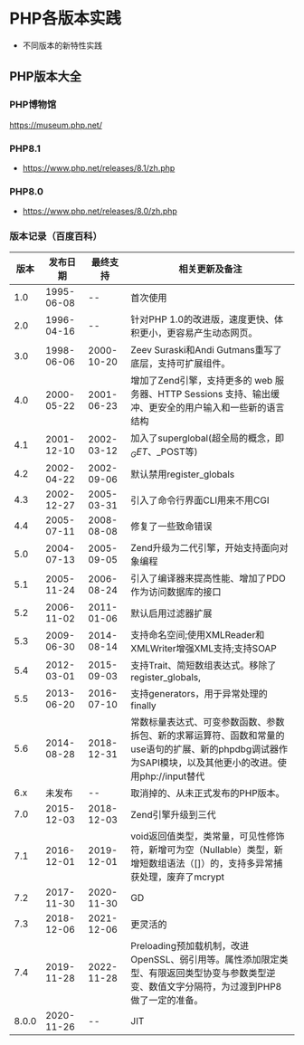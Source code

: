# PHP各版本实践

- 不同版本的新特性实践


## PHP版本大全

### PHP博物馆
https://museum.php.net/

### PHP8.1
- https://www.php.net/releases/8.1/zh.php

### PHP8.0
- https://www.php.net/releases/8.0/zh.php

### 版本记录（百度百科）
|版本|发布日期|最终支持|相关更新及备注|
|----|----|----|----|
|1.0|1995-06-08|--|首次使用|
|2.0|1996-04-16|--|针对PHP 1.0的改进版，速度更快、体积更小，更容易产生动态网页。|
|3.0|1998-06-06|2000-10-20|Zeev Suraski和Andi Gutmans重写了底层，支持可扩展组件。|
|4.0|2000-05-22|2001-06-23|增加了Zend引擎，支持更多的 web 服务器、HTTP Sessions 支持、输出缓冲、更安全的用户输入和一些新的语言结构|
|4.1|2001-12-10|2002-03-12|加入了superglobal(超全局的概念，即$_GET、$_POST等)|
|4.2|2002-04-22|2002-09-06|默认禁用register_globals|
|4.3|2002-12-27|2005-03-31|引入了命令行界面CLI用来不用CGI|
|4.4|2005-07-11|2008-08-08|修复了一些致命错误|
|5.0|2004-07-13|2005-09-05|Zend升级为二代引擎，开始支持面向对象编程|
|5.1|2005-11-24|2006-08-24|引入了编译器来提高性能、增加了PDO作为访问数据库的接口|
|5.2|2006-11-02|2011-01-06|默认启用过滤器扩展|
|5.3|2009-06-30|2014-08-14|支持命名空间;使用XMLReader和XMLWriter增强XML支持;支持SOAP|,延迟静态绑定，跳转标签（有限的goto）,|闭包，Native|PHP|archives。php-fpm在php5.3.3|[26]||版本成为了官方正式组件|
|5.4|2012-03-01|2015-09-03|支持Trait、简短数组表达式。移除了register_globals,|safe_mode,|allow_call_time_pass_reference,|session_register(),|session_unregister(),|magic_quotes以及session_is_registered()。加入了内建的Web服务器。增强了性能，减小内存使用量。|
|5.5|2013-06-20|2016-07-10|支持generators，用于异常处理的finally|，将OpCache（基于|Zend|Optimizer+）加入官方发布中。|
|5.6|2014-08-28|2018-12-31|常数标量表达式、可变参数函数、参数拆包、新的求幂运算符、函数和常量的use语句的扩展、新的phpdbg调试器作为SAPI模块，以及其他更小的改进。使用php://input替代|$HTTP_RAW_POST_DATA，iconv和mbstring配置选项中和编码相关的选项废弃。|
|6.x|未发布|--|取消掉的、从未正式发布的PHP版本。|
|7.0|2015-12-03|2018-12-03|Zend引擎升级到三代|，整体性能是5.6的2倍。移除ereg、mssql、mysql、sybase_ct等4个扩展。引入了类型声明，有两种模式:|强制|(默认)|和|严格模式。支持匿名类。|
|7.1|2016-12-01|2019-12-01|void返回值类型，类常量，可见性修饰符，新增可为空（Nullable）类型，新增短数组语法（[]）的，支持多异常捕获处理，废弃了mcrypt|扩展用OpenSSL取代|
|7.2|2017-11-30|2020-11-30|GD|扩展内的|png2wbmp()|和|jpeg2wbmp()|被废弃，对象参数和返回类型提示、抽象方法重写等|
|7.3|2018-12-06|2021-12-06|更灵活的|Heredoc|和|Nowdoc|语法，大小写不敏感的常量声明现被废弃，在字符串中搜索非字符串内容都将被视为字符串，而不是|ASCII|编码值。|
|7.4|2019-11-28|2022-11-28|Preloading预加载机制，改进OpenSSL、弱引用等。属性添加限定类型、有限返回类型协变与参数类型逆变、数值文字分隔符，为过渡到PHP8做了一定的准备。|
|8.0.0|2020-11-26|--|JIT|（Just-In-Time即时编译）、新增static返回类型、新增mixed|类型、命名参数（Named|arguments）和注释（Attributes）|[41]||，不再允许通过静态调用的方式去调用非静态方法，字符串与数字的比较将首先将数字转为字符串再比较|[40]|
